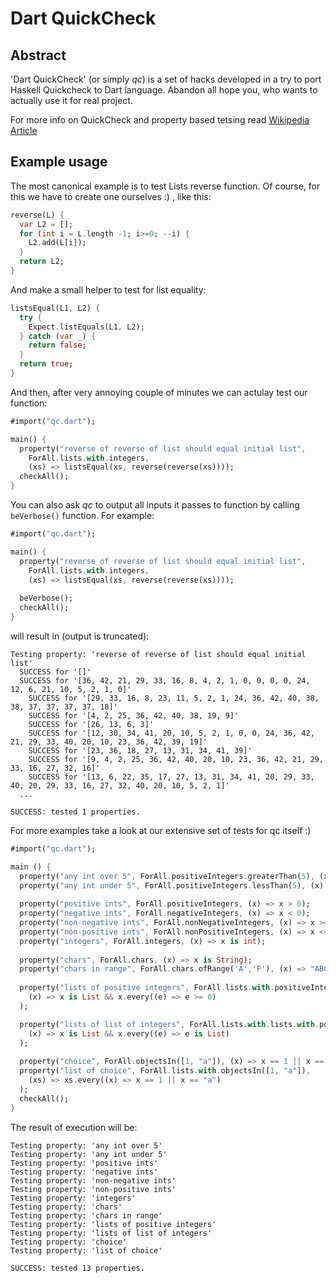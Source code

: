 Dart QuickCheck
===============

Abstract
--------
'Dart QuickCheck' (or simply _qc_) is a set of hacks developed in a try to port Haskell Quickcheck to Dart language. Abandon all hope you, who wants to actually use it for real project.

For more info on QuickCheck and property based tetsing read [Wikipedia Article](http://en.wikipedia.org/wiki/QuickCheck)


Example usage
---
The most canonical example is to test Lists reverse function. Of course, for this we have to create one ourselves :) , like this: 

```dart
reverse(L) {
  var L2 = [];
  for (int i = L.length -1; i>=0; --i) {
    L2.add(L[i]);         
  }
  return L2;
}
```

And make a small helper to test for list equality:

```dart
listsEqual(L1, L2) {
  try {
    Expect.listEquals(L1, L2);
  } catch (var _) {
    return false;
  }
  return true;  
}
```

And then, after very annoying couple of minutes we can actulay test our function:

```dart
#import("qc.dart");

main() {
  property("reverse of reverse of list should equal initial list",
    ForAll.lists.with.integers,
    (xs) => listsEqual(xs, reverse(reverse(xs))));
  checkAll();
}
```

You can also ask _qc_ to output all inputs it passes to function by calling `beVerbose()` function. For example:
```dart
#import("qc.dart");

main() {
  property("reverse of reverse of list should equal initial list",
    ForAll.lists.with.integers,
    (xs) => listsEqual(xs, reverse(reverse(xs))));
  
  beVerbose();
  checkAll();
}
```
will result in (output is truncated):
```
Testing property: 'reverse of reverse of list should equal initial list'
  SUCCESS for '[]'
  SUCCESS for '[36, 42, 21, 29, 33, 16, 8, 4, 2, 1, 0, 0, 0, 0, 24, 12, 6, 21, 10, 5, 2, 1, 0]'
	SUCCESS for '[29, 33, 16, 8, 23, 11, 5, 2, 1, 24, 36, 42, 40, 38, 38, 37, 37, 37, 37, 18]'
	SUCCESS for '[4, 2, 25, 36, 42, 40, 38, 19, 9]'
	SUCCESS for '[26, 13, 6, 3]'
	SUCCESS for '[12, 30, 34, 41, 20, 10, 5, 2, 1, 0, 0, 24, 36, 42, 21, 29, 33, 40, 20, 10, 23, 36, 42, 39, 19]'
	SUCCESS for '[23, 36, 18, 27, 13, 31, 34, 41, 39]'
	SUCCESS for '[9, 4, 2, 25, 36, 42, 40, 20, 10, 23, 36, 42, 21, 29, 33, 16, 27, 32, 16]'
	SUCCESS for '[13, 6, 22, 35, 17, 27, 13, 31, 34, 41, 20, 29, 33, 40, 20, 29, 33, 16, 27, 32, 40, 20, 10, 5, 2, 1]'
  ...

SUCCESS: tested 1 properties.

```



For more examples take a look at our extensive set of tests for qc itself :)
```dart
#import("qc.dart");

main () {
  property("any int over 5", ForAll.positiveIntegers.greaterThan(5), (x) => x > 5);
  property("any int under 5", ForAll.positiveIntegers.lessThan(5), (x) => x < 5); 
  
  property("positive ints", ForAll.positiveIntegers, (x) => x > 0);
  property("negative ints", ForAll.negativeIntegers, (x) => x < 0);
  property("non-negative ints", ForAll.nonNegativeIntegers, (x) => x >= 0);
  property("non-positive ints", ForAll.nonPositiveIntegers, (x) => x <= 0);
  property("integers", ForAll.integers, (x) => x is int);
  
  property("chars", ForAll.chars, (x) => x is String);
  property("chars in range", ForAll.chars.ofRange('A','F'), (x) => "ABCDEF".indexOf(x) != -1);
  
  property("lists of positive integers", ForAll.lists.with.positiveIntegers, 
    (x) => x is List && x.every((e) => e >= 0)
  );

  property("lists of list of integers", ForAll.lists.with.lists.with.positiveIntegers, 
    (x) => x is List && x.every((e) => e is List)
  );
  
  property("choice", ForAll.objectsIn([1, "a"]), (x) => x == 1 || x == "a");
  property("list of choice", ForAll.lists.with.objectsIn([1, "a"]), 
    (xs) => xs.every((x) => x == 1 || x == "a")
  );
  checkAll();
}

```

The result of execution will be:

```
Testing property: 'any int over 5'
Testing property: 'any int under 5'
Testing property: 'positive ints'
Testing property: 'negative ints'
Testing property: 'non-negative ints'
Testing property: 'non-positive ints'
Testing property: 'integers'
Testing property: 'chars'
Testing property: 'chars in range'
Testing property: 'lists of positive integers'
Testing property: 'lists of list of integers'
Testing property: 'choice'
Testing property: 'list of choice'

SUCCESS: tested 13 properties.
```